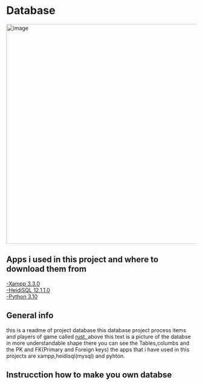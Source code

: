 # Database
<img width="581" alt="image" src="https://user-images.githubusercontent.com/88773240/191476561-c557624c-891d-41b2-99bf-2b5ba6ad6824.png">

<H2>Apps i used in this project and where to download them from</H2>
<A href="https://www.apachefriends.org"> -Xampp 3.3.0 </A> <BR>
<A href="https://www.heidisql.com/download.php"> -HeidiSQL 12.1.1.0 </A> <BR>
<A href="https://www.python.org/downloads/"> -Python 3.10 </A> <BR>

<H2> General info </H2>

this is a readme of project database this database project process items and players of game called <A href="https://facepunch.com/games/rust"> rust. </A>
above this text is a picture of the databse in more understandable shape there you can see the Tables,columbs and the PK and FK(Primary and Foreign keys)
the apps that i have used in this projects are xampp,heidisql(mysql) and pyhton.<BR>
  <H2>Instrucction how to make you own databse</H2>
  



